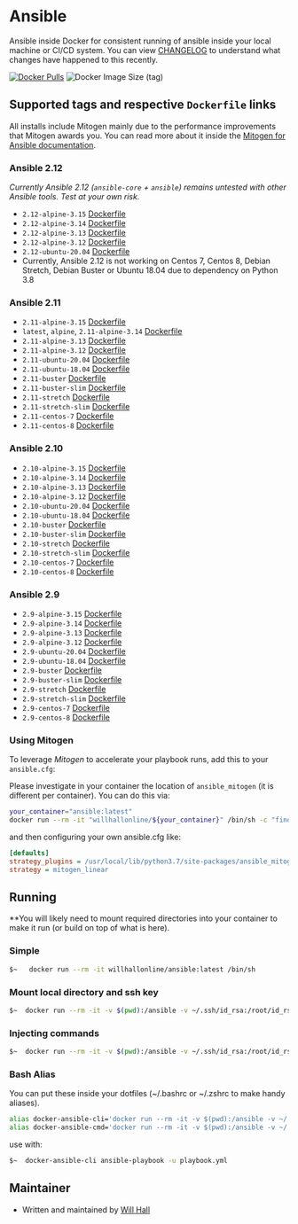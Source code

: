 # Ansible

Ansible inside Docker for consistent running of ansible inside your local machine or CI/CD system. You can view [CHANGELOG](https://github.com/willhallonline/docker-ansible/blob/master/CHANGELOG.md) to understand what changes have happened to this recently.

[![Docker Pulls](https://img.shields.io/docker/pulls/willhallonline/ansible.svg "Docker Pulls")][hub] ![Docker Image Size (tag)](https://img.shields.io/docker/image-size/willhallonline/ansible/latest)

## Supported tags and respective ```Dockerfile``` links

All installs include Mitogen mainly due to the performance improvements that Mitogen awards you. You can read more about it inside the [Mitogen for Ansible documentation](https://mitogen.readthedocs.io/en/stable/ansible.html).

### Ansible 2.12

_Currently Ansible 2.12 (`ansible-core` + `ansible`) remains untested with other Ansible tools. Test at your own risk._

* `2.12-alpine-3.15` [Dockerfile](https://github.com/willhallonline/docker-ansible/blob/master/ansible212/alpine315/Dockerfile)
* `2.12-alpine-3.14` [Dockerfile](https://github.com/willhallonline/docker-ansible/blob/master/ansible212/alpine314/Dockerfile)
* `2.12-alpine-3.13` [Dockerfile](https://github.com/willhallonline/docker-ansible/blob/master/ansible212/alpine313/Dockerfile)
* `2.12-alpine-3.12` [Dockerfile](https://github.com/willhallonline/docker-ansible/blob/master/ansible212/alpine312/Dockerfile)
* `2.12-ubuntu-20.04` [Dockerfile](https://github.com/willhallonline/docker-ansible/blob/master/ansible212/ubuntu2004/Dockerfile)
* Currently, Ansible 2.12 is not working on Centos 7, Centos 8, Debian Stretch, Debian Buster or Ubuntu 18.04 due to dependency on Python 3.8

### Ansible 2.11

* `2.11-alpine-3.15` [Dockerfile](https://github.com/willhallonline/docker-ansible/blob/master/ansible211/alpine315/Dockerfile)
* `latest`, `alpine`, `2.11-alpine-3.14` [Dockerfile](https://github.com/willhallonline/docker-ansible/blob/master/ansible211/alpine314/Dockerfile)
* `2.11-alpine-3.13` [Dockerfile](https://github.com/willhallonline/docker-ansible/blob/master/ansible211/alpine313/Dockerfile)
* `2.11-alpine-3.12` [Dockerfile](https://github.com/willhallonline/docker-ansible/blob/master/ansible211/alpine312/Dockerfile)
* `2.11-ubuntu-20.04` [Dockerfile](https://github.com/willhallonline/docker-ansible/blob/master/ansible211/ubuntu2004/Dockerfile)
* `2.11-ubuntu-18.04` [Dockerfile](https://github.com/willhallonline/docker-ansible/blob/master/ansible211/ubuntu1804/Dockerfile)
* `2.11-buster` [Dockerfile](https://github.com/willhallonline/docker-ansible/blob/master/ansible211/debian-buster/Dockerfile)
* `2.11-buster-slim` [Dockerfile](https://github.com/willhallonline/docker-ansible/blob/master/ansible211/debian-buster-slim/Dockerfile)
* `2.11-stretch` [Dockerfile](https://github.com/willhallonline/docker-ansible/blob/master/ansible211/debian-stretch/Dockerfile)
* `2.11-stretch-slim` [Dockerfile](https://github.com/willhallonline/docker-ansible/blob/master/ansible211/debian-stretch-slim/Dockerfile)
* `2.11-centos-7` [Dockerfile](https://github.com/willhallonline/docker-ansible/blob/master/ansible211/centos7/Dockerfile)
* `2.11-centos-8` [Dockerfile](https://github.com/willhallonline/docker-ansible/blob/master/ansible211/centos8/Dockerfile)

### Ansible 2.10

* `2.10-alpine-3.15` [Dockerfile](https://github.com/willhallonline/docker-ansible/blob/master/ansible210/alpine315/Dockerfile)
* `2.10-alpine-3.14` [Dockerfile](https://github.com/willhallonline/docker-ansible/blob/master/ansible210/alpine314/Dockerfile)
* `2.10-alpine-3.13` [Dockerfile](https://github.com/willhallonline/docker-ansible/blob/master/ansible210/alpine313/Dockerfile)
* `2.10-alpine-3.12` [Dockerfile](https://github.com/willhallonline/docker-ansible/blob/master/ansible210/alpine312/Dockerfile)
* `2.10-ubuntu-20.04` [Dockerfile](https://github.com/willhallonline/docker-ansible/blob/master/ansible210/ubuntu2004/Dockerfile)
* `2.10-ubuntu-18.04` [Dockerfile](https://github.com/willhallonline/docker-ansible/blob/master/ansible210/ubuntu1804/Dockerfile)
* `2.10-buster` [Dockerfile](https://github.com/willhallonline/docker-ansible/blob/master/ansible210/debian-buster/Dockerfile)
* `2.10-buster-slim` [Dockerfile](https://github.com/willhallonline/docker-ansible/blob/master/ansible210/debian-buster-slim/Dockerfile)
* `2.10-stretch` [Dockerfile](https://github.com/willhallonline/docker-ansible/blob/master/ansible210/debian-stretch/Dockerfile)
* `2.10-stretch-slim` [Dockerfile](https://github.com/willhallonline/docker-ansible/blob/master/ansible210/debian-stretch-slim/Dockerfile)
* `2.10-centos-7` [Dockerfile](https://github.com/willhallonline/docker-ansible/blob/master/ansible210/centos7/Dockerfile)
* `2.10-centos-8` [Dockerfile](https://github.com/willhallonline/docker-ansible/blob/master/ansible210/centos8/Dockerfile)

### Ansible 2.9

* `2.9-alpine-3.15` [Dockerfile](https://github.com/willhallonline/docker-ansible/blob/master/ansible29/alpine315/Dockerfile)
* `2.9-alpine-3.14` [Dockerfile](https://github.com/willhallonline/docker-ansible/blob/master/ansible29/alpine314/Dockerfile)
* `2.9-alpine-3.13` [Dockerfile](https://github.com/willhallonline/docker-ansible/blob/master/ansible29/alpine313/Dockerfile)
* `2.9-alpine-3.12` [Dockerfile](https://github.com/willhallonline/docker-ansible/blob/master/ansible29/alpine312/Dockerfile)
* `2.9-ubuntu-20.04` [Dockerfile](https://github.com/willhallonline/docker-ansible/blob/master/ansible29/ubuntu2004/Dockerfile)
* `2.9-ubuntu-18.04` [Dockerfile](https://github.com/willhallonline/docker-ansible/blob/master/ansible29/ubuntu1804/Dockerfile)
* `2.9-buster` [Dockerfile](https://github.com/willhallonline/docker-ansible/blob/master/ansible29/debian-buster/Dockerfile)
* `2.9-buster-slim` [Dockerfile](https://github.com/willhallonline/docker-ansible/blob/master/ansible29/debian-buster-slim/Dockerfile)
* `2.9-stretch` [Dockerfile](https://github.com/willhallonline/docker-ansible/blob/master/ansible29/debian-stretch/Dockerfile)
* `2.9-stretch-slim` [Dockerfile](https://github.com/willhallonline/docker-ansible/blob/master/ansible29/debian-stretch-slim/Dockerfile)
* `2.9-centos-7` [Dockerfile](https://github.com/willhallonline/docker-ansible/blob/master/ansible29/centos7/Dockerfile)
* `2.9-centos-8` [Dockerfile](https://github.com/willhallonline/docker-ansible/blob/master/ansible29/centos7/Dockerfile)

### Using Mitogen

To leverage *Mitogen* to accelerate your playbook runs, add this to your ```ansible.cfg```:

Please investigate in your container the location of `ansible_mitogen` (it is different per container). You can do this via:

```bash
your_container="ansible:latest"
docker run --rm -it "willhallonline/${your_container}" /bin/sh -c "find / -type d | grep "ansible_mitogen/plugins" | sort | head -n 1"
```

and then configuring your own ansible.cfg like:

```ini
[defaults]
strategy_plugins = /usr/local/lib/python3.7/site-packages/ansible_mitogen/plugins/
strategy = mitogen_linear
```

## Running

**You will likely need to mount required directories into your container to make it run (or build on top of what is here).

### Simple

```bash
$~   docker run --rm -it willhallonline/ansible:latest /bin/sh
```

### Mount local directory and ssh key

```bash
$~  docker run --rm -it -v $(pwd):/ansible -v ~/.ssh/id_rsa:/root/id_rsa willhallonline/ansible:latest /bin/sh
```

### Injecting commands

```bash
$~  docker run --rm -it -v $(pwd):/ansible -v ~/.ssh/id_rsa:/root/id_rsa willhallonline/ansible:latest ansible-playbook playbook.yml
```

### Bash Alias

You can put these inside your dotfiles (~/.bashrc or ~/.zshrc to make handy aliases).

```bash
alias docker-ansible-cli='docker run --rm -it -v $(pwd):/ansible -v ~/.ssh/id_rsa:/root/.ssh/id_rsa --workdir=/ansible willhallonline/ansible:latest /bin/sh'
alias docker-ansible-cmd='docker run --rm -it -v $(pwd):/ansible -v ~/.ssh/id_rsa:/root/.ssh/id_rsa --workdir=/ansible willhallonline/ansible:latest '
```

use with:

```bash
$~  docker-ansible-cli ansible-playbook -u playbook.yml
```

## Maintainer

* Written and maintained by [Will Hall](https://www.willhallonline.co.uk)

[hub]: https://hub.docker.com/r/willhallonline/ansible
[microbadger]: https://microbadger.com/images/willhallonline/ansible
